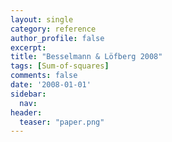 ```yaml
---
layout: single
category: reference
author_profile: false
excerpt: 
title: "Besselmann & Löfberg 2008"
tags: [Sum-of-squares]
comments: false
date: '2008-01-01'
sidebar:
  nav: 
header:
  teaser: "paper.png"
---
```

